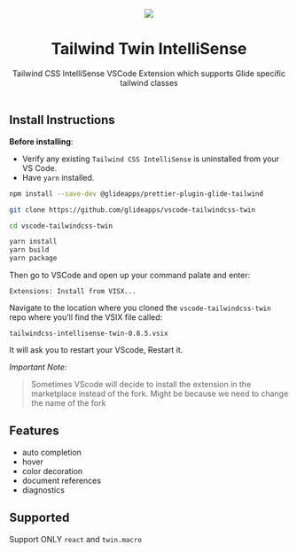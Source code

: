 <p align="center">
  <img src="https://i.imgur.com/U2PIUW2.jpeg">
</p>

<h1 align="center">Tailwind Twin IntelliSense</h1>

<div align="center">
 Tailwind CSS IntelliSense VSCode Extension which supports Glide specific tailwind classes
</div>

<br>

## Install Instructions

**Before installing**:

-   Verify any existing `Tailwind CSS IntelliSense` is uninstalled from your VS Code.
-   Have `yarn` installed.

```bash
npm install --save-dev @glideapps/prettier-plugin-glide-tailwind

git clone https://github.com/glideapps/vscode-tailwindcss-twin

cd vscode-tailwindcss-twin

yarn install
yarn build
yarn package
```

Then go to VSCode and open up your command palate and enter:

`Extensions: Install from VISX...`

Navigate to the location where you cloned the `vscode-tailwindcss-twin` repo where you'll find the VSIX file called:

`tailwindcss-intellisense-twin-0.8.5.vsix`

It will ask you to restart your VScode, Restart it.

_Important Note:_

> Sometimes VScode will decide to install the extension in the marketplace instead of the fork. Might be because we need to change the name of the fork

## Features

-   auto completion
-   hover
-   color decoration
-   document references
-   diagnostics

## Supported

Support ONLY `react` and `twin.macro`
